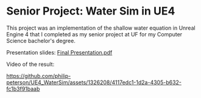 # Senior Project: Water Sim in UE4

This project was an implementation of the shallow water equation in Unreal Engine 4 that I completed as my senior project at UF
for my Computer Science bachelor's degree.

Presentation slides: [Final Presentation.pdf](https://github.com/philip-peterson/UE4_WaterSim/files/12505494/Final.Presentation.pdf)

Video of the result: 

https://github.com/philip-peterson/UE4_WaterSim/assets/1326208/4117edc1-1d2a-4305-b632-fc1b3f91baab

